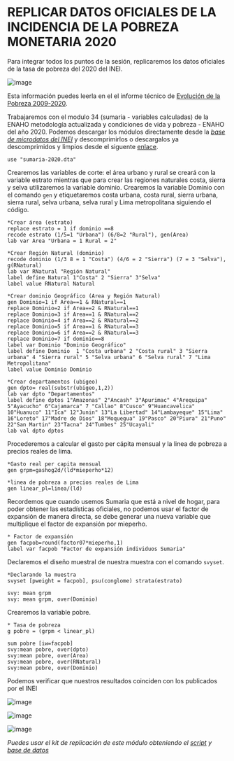 # REPLICAR DATOS OFICIALES DE LA INCIDENCIA DE LA POBREZA MONETARIA 2020

Para integrar todos los puntos de la sesión, replicaremos los datos oficiales de la tasa de pobreza del 2020 del INEI.

![image](https://user-images.githubusercontent.com/106888200/225192208-e356c23d-71f8-4a15-9ced-64fe3273ac06.png)

Esta información puedes leerla en el el informe técnico de [Evolución de la Pobreza 2009-2020](https://www.inei.gob.pe/media/MenuRecursivo/publicaciones_digitales/Est/pobreza2020/Pobreza2020.pdf "Evolución de la Pobreza 2009-2020"). 

Trabajaremos con el modulo 34 (sumaria - variables calculadas) de la ENAHO metodología actualizada y condiciones de vida y pobreza - ENAHO del año 2020. Podemos descargar los módulos directamente desde la [_base de microdatos del INEI_](https://proyectos.inei.gob.pe/microdatos/ "_ base de microdatos del INEI_") y descomprimirlos o descargalos ya descomprimidos y limpios desde el siguente [enlace](https://github.com/Gladys91/Proyecto_STATA/tree/main/_An%C3%A1lisis/Data "enlace").

```
use "sumaria-2020.dta"
```

Crearemos las variables de corte: el área urbano y rural se creará con la variable estrato mientras que para crear las regiones naturales costa, sierra y selva utilizaremos la variable dominio. Crearemos la variable Dominio con el comando `gen` y etiquetaremos costa urbana, costa rural, sierra urbana, sierra rural, selva urbana, selva rural y Lima metropolitana siguiendo el código. 

```
*Crear área (estrato)
replace estrato = 1 if dominio ==8 
recode estrato (1/5=1 "Urbana") (6/8=2 "Rural"), gen(Area)
lab var Area "Urbana = 1 Rural = 2"

*Crear Región Natural (dominio)
recode dominio (1/3 8 = 1 "Costa") (4/6 = 2 "Sierra") (7 = 3 "Selva"), g(RNatural)
lab var RNatural "Región Natural"
label define Natural 1"Costa" 2 "Sierra" 3"Selva"
label value RNatural Natural

*Crear dominio Geográfico (Area y Región Natural)
gen Dominio=1 if Area==1 & RNatural==1
replace Dominio=2 if Area==2 & RNatural==1
replace Dominio=3 if Area==1 & RNatural==2
replace Dominio=4 if Area==2 & RNatural==2
replace Dominio=5 if Area==1 & RNatural==3
replace Dominio=6 if Area==2 & RNatural==3
replace Dominio=7 if dominio==8
label var Dominio "Dominio Geográfico"
label define Dominio  1 "Costa urbana" 2 "Costa rural" 3 "Sierra urbana" 4 "Sierra rural" 5 "Selva urbana" 6 "Selva rural" 7 "Lima Metropolitana"
label value Dominio Dominio

*Crear departamentos (ubigeo)
gen dpto= real(substr(ubigeo,1,2))
lab var dpto "Departamentos"
label define dptos 1"Amazonas" 2"Ancash" 3"Apurimac" 4"Arequipa" 5"Ayacucho" 6"Cajamarca" 7 "Callao" 8"Cusco" 9"Huancavelica" 10"Huanuco" 11"Ica" 12"Junin" 13"La Libertad" 14"Lambayeque" 15"Lima" 16"Loreto" 17"Madre de Dios" 18"Moquegua" 19"Pasco" 20"Piura" 21"Puno" 22"San Martin" 23"Tacna" 24"Tumbes" 25"Ucayali"
lab val dpto dptos
```

Procederemos a calcular el gasto per cápita mensual y la linea de pobreza a precios reales de lima.

```
*Gasto real per capita mensual
gen grpm=gashog2d/(ld*mieperho*12)

*linea de pobreza a precios reales de Lima
gen linear_pl=linea/(ld)
```

Recordemos que cuando usemos Sumaria que está a nivel de hogar, para poder obtener las estadísticas oficiales, no podemos usar el factor de expansión de manera directa, se debe generar una nueva variable que multiplique el factor de expansión por mieperho.

```
* Factor de expansión
gen facpob=round(factor07*mieperho,1)
label var facpob "Factor de expansión individuos Sumaria"
```

Declaremos el diseño muestral de nuestra muestra con el comando `svyset`.

```
*Declarando la muestra
svyset [pweight = facpob], psu(conglome) strata(estrato)

svy: mean grpm
svy: mean grpm, over(Dominio)
```

Crearemos la variable pobre.

```
* Tasa de pobreza
g pobre = (grpm < linear_pl)

sum pobre [iw=facpob]
svy:mean pobre, over(dpto)
svy:mean pobre, over(Area)
svy:mean pobre, over(RNatural)
svy:mean pobre, over(Dominio)
```

Podemos verificar que nuestros resultados coinciden con los publicados por el INEI

![image](https://user-images.githubusercontent.com/106888200/225204922-24a968d7-8ac9-4fe0-add3-4d5fc43164aa.png)

![image](https://user-images.githubusercontent.com/106888200/225205074-e332653c-b2bd-43ec-bce9-9506d3c61522.png)

![image](https://user-images.githubusercontent.com/106888200/225205118-828c2fe1-96a5-46fc-8ca9-8f66bf464023.png)






*Puedes usar el kit de replicación de este módulo obteniendo el [script](https://github.com/Gladys91/Proyecto_STATA/blob/main/_An%C3%A1lisis/Scripts/Conceptos%20b%C3%A1sicos/6_merge_append.do "script") y [base de datos](https://github.com/Gladys91/Proyecto_STATA/tree/main/_An%C3%A1lisis/Data "base de datos")* 
